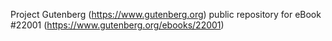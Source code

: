 Project Gutenberg (https://www.gutenberg.org) public repository for eBook #22001 (https://www.gutenberg.org/ebooks/22001)

